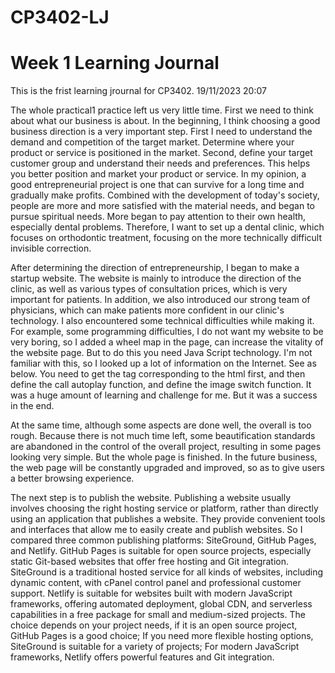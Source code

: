 # CP3402-LJ
# Week 1 Learning Journal
This is the frist learning jrournal for CP3402. 19/11/2023 20:07

The whole practical1 practice left us very little time. First we need to think about what our business is about. In the beginning, I think choosing a good business direction is a very important step. First I need to understand the demand and competition of the target market. Determine where your product or service is positioned in the market. Second, define your target customer group and understand their needs and preferences. This helps you better position and market your product or service. In my opinion, a good entrepreneurial project is one that can survive for a long time and gradually make profits. Combined with the development of today's society, people are more and more satisfied with the material needs, and began to pursue spiritual needs. More began to pay attention to their own health, especially dental problems. Therefore, I want to set up a dental clinic, which focuses on orthodontic treatment, focusing on the more technically difficult invisible correction.

After determining the direction of entrepreneurship, I began to make a startup website. The website is mainly to introduce the direction of the clinic, as well as various types of consultation prices, which is very important for patients. In addition, we also introduced our strong team of physicians, which can make patients more confident in our clinic's technology. I also encountered some technical difficulties while making it. For example, some programming difficulties, I do not want my website to be very boring, so I added a wheel map in the page, can increase the vitality of the website page. But to do this you need Java Script technology. I'm not familiar with this, so I looked up a lot of information on the Internet. See as below. You need to get the tag corresponding to the html first, and then define the call autoplay function, and define the image switch function. It was a huge amount of learning and challenge for me. But it was a success in the end.

At the same time, although some aspects are done well, the overall is too rough. Because there is not much time left, some beautification standards are abandoned in the control of the overall project, resulting in some pages looking very simple. But the whole page is finished. In the future business, the web page will be constantly upgraded and improved, so as to give users a better browsing experience.

The next step is to publish the website. Publishing a website usually involves choosing the right hosting service or platform, rather than directly using an application that publishes a website. They provide convenient tools and interfaces that allow me to easily create and publish websites. So I compared three common publishing platforms: SiteGround, GitHub Pages, and Netlify. GitHub Pages is suitable for open source projects, especially static Git-based websites that offer free hosting and Git integration. SiteGround is a traditional hosted service for all kinds of websites, including dynamic content, with cPanel control panel and professional customer support. Netlify is suitable for websites built with modern JavaScript frameworks, offering automated deployment, global CDN, and serverless capabilities in a free package for small and medium-sized projects. The choice depends on your project needs, if it is an open source project, GitHub Pages is a good choice; If you need more flexible hosting options, SiteGround is suitable for a variety of projects; For modern JavaScript frameworks, Netlify offers powerful features and Git integration.
